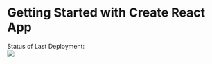 # Getting Started with Create React App

Status of Last Deployment:<br>
<img src="https://img.shields.io/github/deployments/olenashevchuk/chat/master"><br>
